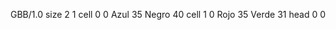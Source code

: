 <gs-board without-header> GBB/1.0
size 2 1
cell 0 0 Azul 35 Negro 40 
cell 1 0 Rojo 35 Verde 31 
head 0 0 </gs-board>